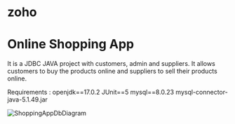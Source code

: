 # zoho
# Online Shopping App

It is a JDBC JAVA project with customers, admin and suppliers. It allows customers to buy the products online and suppliers to sell their products online.

Requirements :
openjdk==17.0.2
JUnit==5
mysql==8.0.23
mysql-connector-java-5.1.49.jar

![ShoppingAppDbDiagram](https://user-images.githubusercontent.com/69042451/165940677-745a6afa-9fe2-4797-8a0f-5246114f2384.jpg)
